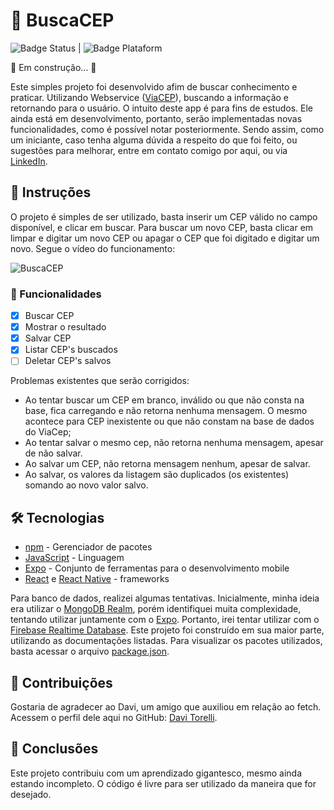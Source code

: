# 🚀 BuscaCEP
![Badge Status](https://img.shields.io/badge/Status-In%20Progress-green) | 
![Badge Plataform](https://img.shields.io/badge/-Android-green)

🚧 Em construção... 🚧

Este simples projeto foi desenvolvido afim de buscar conhecimento e praticar. Utilizando Webservice ([ViaCEP](https://viacep.com.br/)), buscando a informação e retornando para o usuário. O intuito deste app é para fins de estudos. Ele ainda está em desenvolvimento, portanto, serão implementadas novas funcionalidades, como é possível notar posteriormente. Sendo assim, como um iniciante, caso tenha alguma dúvida a respeito do que foi feito, ou sugestões para melhorar, entre em contato comigo por aqui, ou via [LinkedIn](https://www.linkedin.com/in/mmacielar/).

## 📝 Instruções

O projeto é simples de ser utilizado, basta inserir um CEP válido no campo disponível, e clicar em buscar. Para buscar um novo CEP, basta clicar em limpar e digitar um novo CEP ou apagar o CEP que foi digitado e digitar um novo. 
Segue o vídeo do funcionamento:

![BuscaCEP](https://user-images.githubusercontent.com/66790565/234268857-5f779033-52e5-4cf7-8632-fabfa61bb542.gif)

### 🔧 Funcionalidades

- [x] Buscar CEP
- [x] Mostrar o resultado
- [x] Salvar CEP
- [x] Listar CEP's buscados
- [ ] Deletar CEP's salvos
  
Problemas existentes que serão corrigidos:
* Ao tentar buscar um CEP em branco, inválido ou que não consta na base, fica carregando e não retorna nenhuma mensagem. O mesmo acontece para CEP inexistente ou que não constam na base de dados do ViaCep; 
* Ao tentar salvar o mesmo cep, não retorna nenhuma mensagem, apesar de não salvar. 
* Ao salvar um CEP, não retorna mensagem nenhum, apesar de salvar. 
* Ao salvar, os valores da listagem são duplicados (os existentes) somando ao novo valor salvo.


## 🛠 Tecnologias

* [npm](https://www.npmjs.com/) - Gerenciador de pacotes
* [JavaScript](https://developer.mozilla.org/pt-BR/docs/Web/JavaScript) - Linguagem
* [Expo](https://expo.dev/) - Conjunto de ferramentas para o desenvolvimento mobile
* [React](https://react.dev/) e [React Native](https://reactnative.dev/) - frameworks

Para banco de dados, realizei algumas tentativas. Inicialmente, minha ideia era utilizar o [MongoDB Realm](https://www.mongodb.com/docs/realm/), porém identifiquei muita complexidade, tentando utilizar juntamente com o [Expo](https://expo.dev/). Portanto, irei tentar utilizar com o [Firebase Realtime Database](https://firebase.google.com/docs/database?hl=pt-br). 
Este projeto foi construído em sua maior parte, utilizando as documentações listadas. 
Para visualizar os pacotes utilizados, basta acessar o arquivo [package.json](/package.json).

## 🤝 Contribuições

Gostaria de agradecer ao Davi, um amigo que auxiliou em relação ao fetch. 
Acessem o perfil dele aqui no GitHub: [Davi Torelli](https://github.com/DaviTorelli).

## 📃 Conclusões

Este projeto contribuiu com um aprendizado gigantesco, mesmo ainda estando incompleto. O código é livre para ser utilizado da maneira que for desejado. 
